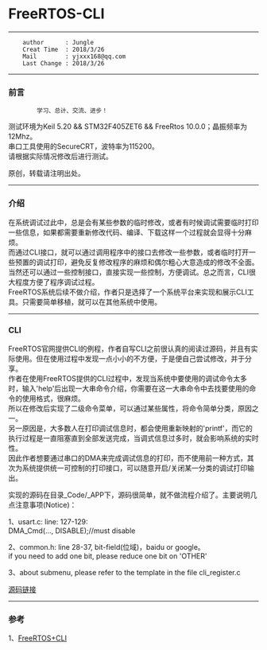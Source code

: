 # FreeRTOS-CLI

---
        author      : Jungle
        Creat Time  : 2018/3/26
        Mail        : yjxxx168@qq.com
        Last Change : 2018/3/26

---
### 前言

```
        学习、总计、交流、进步！
```

测试环境为Keil 5.20 && STM32F405ZET6 && FreeRtos 10.0.0；晶振频率为12Mhz。<br />
串口工具使用的SecureCRT，波特率为115200。<br />
请根据实际情况修改后进行测试。<br />

原创，转载请注明出处。<br />

---
### 介绍

在系统调试过此中，总是会有某些参数的临时修改，或者有时候调试需要临时打印一些信息，如果都需要重新修改代码、编译、下载这样一个过程就会显得十分麻烦。<br />
而通过CLI接口，就可以通过调用程序中的接口去修改一些参数，或者临时打开一些预置的调试打印，避免反复修改程序的麻烦和偶尔粗心大意造成的修改不全面。<br />
当然还可以通过一些控制接口，直接实现一些控制，方便调试。总之而言，CLI很大程度方便了程序调试过程。<br />
FreeRTOS系统后续不做介绍，作者只是选择了一个系统平台来实现和展示CLI工具。只需要简单移植，就可以在其他系统中使用。<br />

<!-- more -->

---
### CLI

FreeRTOS官网提供CLI的例程，作者自写CLI之前很认真的阅读过源码，并且有实际使用。但在使用过程中发现一点小小的不方便，于是便自己尝试修改，并于分享。<br />
作者在使用FreeRTOS提供的CLI过程中，发现当系统中要使用的调试命令太多时，输入'help'后出现一大串命令介绍，你需要在这一大串命令中去找要使用的命令的使用格式，很麻烦。<br />
所以在修改后实现了二级命令菜单，可以通过某些属性，将命令简单分类，原因之一。<br />
另一原因是，大多数人在打印调试信息时，都会使用重新映射的'printf'，而它的执行过程是一直阻塞直到全部发送完成，当调式信息过多时，就会影响系统的实时性。<br />
因此作者想要通过串口的DMA来完成调试信息的打印，而不使用前一种方式，其次为系统提供统一可控制的打印接口，可以随意开启/关闭某一分类的调试打印输出。<br />

实现的源码在目录_Code/_APP下，源码很简单，就不做流程介绍了。主要说明几点注意事项(Notice)：<br />

1、usart.c: line: 127-129:<br />
    DMA_Cmd(..., DISABLE);//must disable

2、common.h: line 28-37, bit-field(位域)，baidu or google。<br />
    if you need to add one bit, please reduce one bit on 'OTHER'<br />

3、about submenu, please refer to the template in the file cli_register.c<br />

[源码链接](https://github.com/jungleeee/FreeRTOS-CLI)

---
### 参考

1、[FreeRTOS+CLI](https://www.freertos.org/FreeRTOS-Plus/FreeRTOS_Plus_CLI/Download_FreeRTOS_Plus_CLI.shtml)
